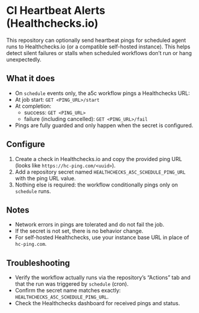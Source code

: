 # CI Heartbeat Alerts (Healthchecks.io)

This repository can optionally send heartbeat pings for scheduled agent runs to Healthchecks.io (or a compatible self-hosted instance). This helps detect silent failures or stalls when scheduled workflows don’t run or hang unexpectedly.

## What it does

- On `schedule` events only, the a5c workflow pings a Healthchecks URL:
- At job start: `GET <PING_URL>/start`
- At completion:
  - success: `GET <PING_URL>`
  - failure (including cancelled): `GET <PING_URL>/fail`
- Pings are fully guarded and only happen when the secret is configured.

## Configure

1. Create a check in Healthchecks.io and copy the provided ping URL (looks like `https://hc-ping.com/<uuid>`).
2. Add a repository secret named `HEALTHCHECKS_A5C_SCHEDULE_PING_URL` with the ping URL value.
3. Nothing else is required: the workflow conditionally pings only on `schedule` runs.

## Notes

- Network errors in pings are tolerated and do not fail the job.
- If the secret is not set, there is no behavior change.
- For self-hosted Healthchecks, use your instance base URL in place of `hc-ping.com`.

## Troubleshooting

- Verify the workflow actually runs via the repository’s “Actions” tab and that the run was triggered by `schedule` (cron).
- Confirm the secret name matches exactly: `HEALTHCHECKS_A5C_SCHEDULE_PING_URL`.
- Check the Healthchecks dashboard for received pings and status.
